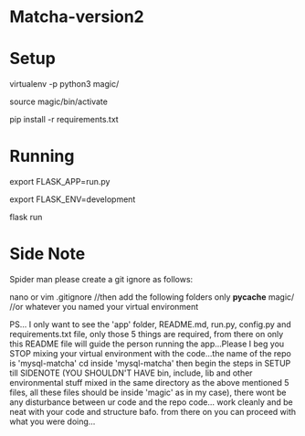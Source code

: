 # Matcha-version2

# Setup

virtualenv -p python3 magic/

source magic/bin/activate

pip install -r requirements.txt

# Running
export FLASK_APP=run.py

export FLASK_ENV=development

flask run

# Side Note 
Spider man please create a git ignore as follows:

nano or vim .gitignore                //then add the following folders only
__pycache__
magic/                              //or whatever you named your virtual environment

PS... I only want to see the 'app' folder, README.md, run.py, config.py and requirements.txt file, only those 5 things are required, from there on only this README file will guide the person running the app...Please I beg you STOP mixing your virtual environment with the code...the name of the repo is 'mysql-matcha' cd inside 'mysql-matcha' then begin the steps in SETUP till SIDENOTE (YOU SHOULDN'T HAVE bin, include, lib and other environmental stuff mixed in the same directory as the above mentioned 5 files, all these files should be inside 'magic' as in my case), there wont be any disturbance between ur code and the repo code... work cleanly and be neat with your code and structure bafo. from there on you can proceed with what you were doing...